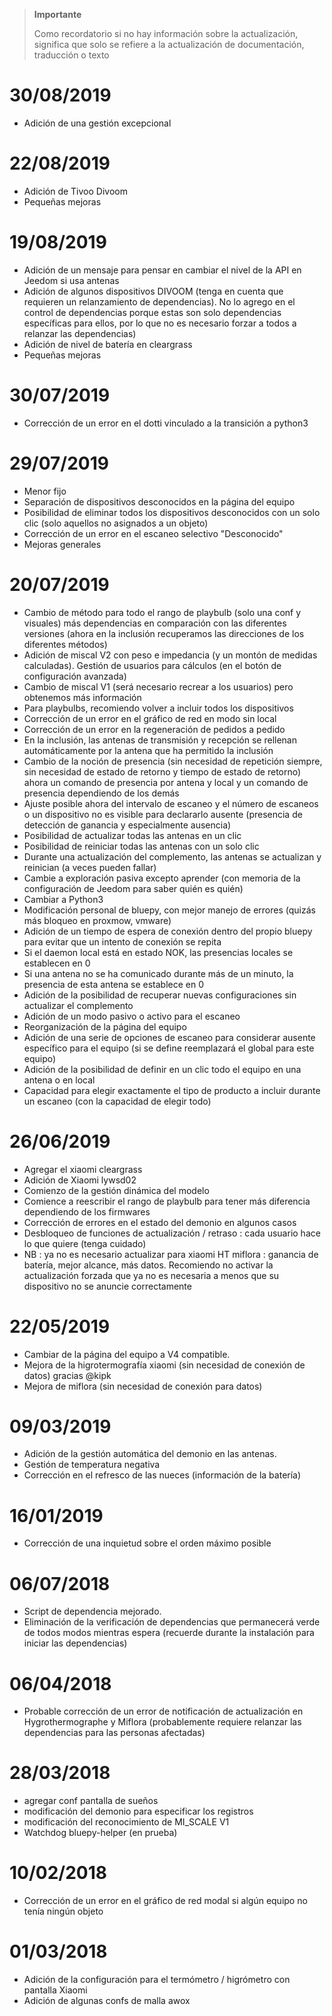 >**Importante**
>
>Como recordatorio si no hay información sobre la actualización, significa que solo se refiere a la actualización de documentación, traducción o texto

# 30/08/2019
- Adición de una gestión excepcional

# 22/08/2019
- Adición de Tivoo Divoom
- Pequeñas mejoras

# 19/08/2019
- Adición de un mensaje para pensar en cambiar el nivel de la API en Jeedom si usa antenas
- Adición de algunos dispositivos DIVOOM (tenga en cuenta que requieren un relanzamiento de dependencias). No lo agrego en el control de dependencias porque estas son solo dependencias específicas para ellos, por lo que no es necesario forzar a todos a relanzar las dependencias)
- Adición de nivel de batería en cleargrass
- Pequeñas mejoras

# 30/07/2019
- Corrección de un error en el dotti vinculado a la transición a python3

# 29/07/2019
- Menor fijo
- Separación de dispositivos desconocidos en la página del equipo
- Posibilidad de eliminar todos los dispositivos desconocidos con un solo clic (solo aquellos no asignados a un objeto)
- Corrección de un error en el escaneo selectivo "Desconocido"
- Mejoras generales

# 20/07/2019
- Cambio de método para todo el rango de playbulb (solo una conf y visuales) más dependencias en comparación con las diferentes versiones (ahora en la inclusión recuperamos las direcciones de los diferentes métodos)
- Adición de miscal V2 con peso e impedancia (y un montón de medidas calculadas). Gestión de usuarios para cálculos (en el botón de configuración avanzada)
- Cambio de miscal V1 (será necesario recrear a los usuarios) pero obtenemos más información
- Para playbulbs, recomiendo volver a incluir todos los dispositivos
- Corrección de un error en el gráfico de red en modo sin local
- Corrección de un error en la regeneración de pedidos a pedido
- En la inclusión, las antenas de transmisión y recepción se rellenan automáticamente por la antena que ha permitido la inclusión
- Cambio de la noción de presencia (sin necesidad de repetición siempre, sin necesidad de estado de retorno y tiempo de estado de retorno) ahora un comando de presencia por antena y local y un comando de presencia dependiendo de los demás
- Ajuste posible ahora del intervalo de escaneo y el número de escaneos o un dispositivo no es visible para declararlo ausente (presencia de detección de ganancia y especialmente ausencia)
- Posibilidad de actualizar todas las antenas en un clic
- Posibilidad de reiniciar todas las antenas con un solo clic
- Durante una actualización del complemento, las antenas se actualizan y reinician (a veces pueden fallar)
- Cambie a exploración pasiva excepto aprender (con memoria de la configuración de Jeedom para saber quién es quién)
- Cambiar a Python3
- Modificación personal de bluepy, con mejor manejo de errores (quizás más bloqueo en proxmow, vmware)
- Adición de un tiempo de espera de conexión dentro del propio bluepy para evitar que un intento de conexión se repita
- Si el daemon local está en estado NOK, las presencias locales se establecen en 0
- Si una antena no se ha comunicado durante más de un minuto, la presencia de esta antena se establece en 0
- Adición de la posibilidad de recuperar nuevas configuraciones sin actualizar el complemento
- Adición de un modo pasivo o activo para el escaneo
- Reorganización de la página del equipo
- Adición de una serie de opciones de escaneo para considerar ausente específico para el equipo (si se define reemplazará el global para este equipo)
- Adición de la posibilidad de definir en un clic todo el equipo en una antena o en local
- Capacidad para elegir exactamente el tipo de producto a incluir durante un escaneo (con la capacidad de elegir todo)

# 26/06/2019
- Agregar el xiaomi cleargrass
- Adición de Xiaomi lywsd02
- Comienzo de la gestión dinámica del modelo
- Comience a reescribir el rango de playbulb para tener más diferencia dependiendo de los firmwares
- Corrección de errores en el estado del demonio en algunos casos
- Desbloqueo de funciones de actualización / retraso : cada usuario hace lo que quiere (tenga cuidado)
- NB : ya no es necesario actualizar para xiaomi HT miflora : ganancia de batería, mejor alcance, más datos. Recomiendo no activar la actualización forzada que ya no es necesaria a menos que su dispositivo no se anuncie correctamente

# 22/05/2019

- Cambiar de la página del equipo a V4 compatible.
- Mejora de la higrotermografía xiaomi (sin necesidad de conexión de datos) gracias @kipk
- Mejora de miflora (sin necesidad de conexión para datos)

# 09/03/2019

- Adición de la gestión automática del demonio en las antenas.
- Gestión de temperatura negativa
- Corrección en el refresco de las nueces (información de la batería)

# 16/01/2019

- Corrección de una inquietud sobre el orden máximo posible

# 06/07/2018

- Script de dependencia mejorado.
- Eliminación de la verificación de dependencias que permanecerá verde de todos modos mientras espera (recuerde durante la instalación para iniciar las dependencias)

# 06/04/2018

- Probable corrección de un error de notificación de actualización en Hygrothermographe y Miflora (probablemente requiere relanzar las dependencias para las personas afectadas)

# 28/03/2018

- agregar conf pantalla de sueños
- modificación del demonio para especificar los registros
- modificación del reconocimiento de MI_SCALE V1
- Watchdog bluepy-helper (en prueba)

# 10/02/2018

- Corrección de un error en el gráfico de red modal si algún equipo no tenía ningún objeto

# 01/03/2018

- Adición de la configuración para el termómetro / higrómetro con pantalla Xiaomi
- Adición de algunas confs de malla awox
